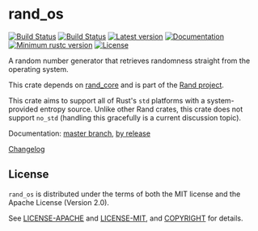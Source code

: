 # rand_os

[![Build Status](https://travis-ci.org/rust-random/rand.svg?branch=master)](https://travis-ci.org/rust-random/rand)
[![Build Status](https://ci.appveyor.com/api/projects/status/github/rust-random/rand?svg=true)](https://ci.appveyor.com/project/rust-random/rand)
[![Latest version](https://img.shields.io/crates/v/rand_os.svg)](https://crates.io/crates/rand_os)
[![Documentation](https://docs.rs/rand_os/badge.svg)](https://docs.rs/rand_os)
[![Minimum rustc version](https://img.shields.io/badge/rustc-1.22+-yellow.svg)](https://github.com/rust-random/rand#rust-version-requirements)
[![License](https://img.shields.io/crates/l/rand_os.svg)](https://github.com/rust-random/rand/tree/master/rand_os#license)

A random number generator that retrieves randomness straight from the
operating system.

This crate depends on [rand_core](https://crates.io/crates/rand_core) and is
part of the [Rand project](https://github.com/rust-random/rand).

This crate aims to support all of Rust's `std` platforms with a system-provided
entropy source. Unlike other Rand crates, this crate does not support `no_std`
(handling this gracefully is a current discussion topic).

Documentation:
[master branch](https://rust-random.github.io/rand/rand_os/index.html),
[by release](https://docs.rs/rand_os)

[Changelog](CHANGELOG.md)

## License

`rand_os` is distributed under the terms of both the MIT license and the
Apache License (Version 2.0).

See [LICENSE-APACHE](LICENSE-APACHE) and [LICENSE-MIT](LICENSE-MIT), and
[COPYRIGHT](COPYRIGHT) for details.
